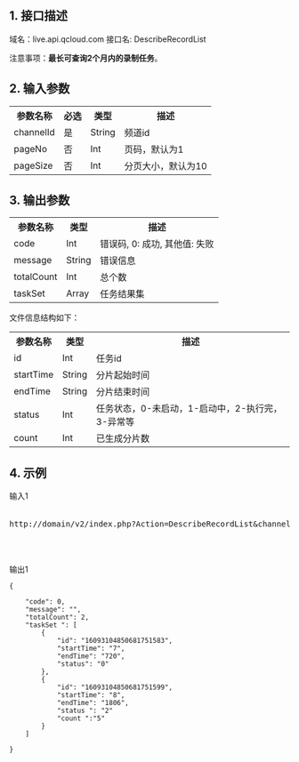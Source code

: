 ## 1. 接口描述

域名：live.api.qcloud.com
接口名: DescribeRecordList

注意事项：**最长可查询2个月内的录制任务**。

## 2. 输入参数
</b></th>
<table class="t"><tbody><tr>
<th><b>参数名称</b></th>
<th><b>必选</b></th>
<th><b>类型</b></th>
<th><b>描述</b></th>
<tr>
<td> channelId
<td> 是
<td> String
<td> 频道id
<tr>
<td> pageNo
<td> 否
<td> Int
<td> 页码，默认为1
<tr>
<td> pageSize
<td> 否
<td> Int
<td> 分页大小，默认为10

</tbody></table>


</b></th>

## 3. 输出参数
</b></th>
<table class="t"><tbody><tr>
<th><b>参数名称</b></th>
<th><b>类型</b></th>
<th><b>描述</b></th>
<tr>
<td> code
<td> Int
<td> 错误码, 0: 成功, 其他值: 失败
<tr>
<td> message
<td> String
<td> 错误信息
<tr>
<td> totalCount
<td> Int
<td> 总个数
<tr>
<td> taskSet
<td> Array
<td> 任务结果集
</tbody></table>

</b></th>

文件信息结构如下：
</b></th>
<table class="t"><tbody><tr>
<th><b>参数名称</b></th>
<th><b>类型</b></th>
<th><b>描述</b></th>
<tr>
<td> id
<td> Int
<td> 任务id
<tr>
<td> startTime
<td> String
<td> 分片起始时间
<tr>
<td> endTime
<td> String
<td> 分片结束时间
<tr>
<td> status
<td> Int
<td> 任务状态，0-未启动，1-启动中，2-执行完，3-异常等
<tr>
<td> count
<td> Int
<td> 已生成分片数
</tbody></table>

</b></th>


## 4. 示例

输入1
<pre>

http://domain/v2/index.php?Action=DescribeRecordList&channelId=16093104850681751595&pageSize=10&pageNo=1&<a href="http://tce.fsphere.cn/doc/api/229/6976">公共请求参数</a>



</pre>

输出1
```
{

    "code": 0,
    "message": "",
    "totalCount": 2,
    "taskSet ": [
        {
            "id": "16093104850681751583",
            "startTime": "7",
            "endTime": "720",
            "status": "0"
        },
        {
            "id": "16093104850681751599",
            "startTime": "8",
            "endTime": "1806",
            "status ": "2"
            "count ":"5"
        }
    ]

}

```
